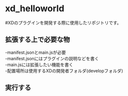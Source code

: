 # xd_helloworld
#XDのプラグインを開発する際に使用したリポジトリです。

## 拡張する上で必要な物
-manifest.jsonとmain.jsが必要  
-manifest.jsonにはプラグインの説明などを書く  
-main.jsには拡張したい機能を書く  
-配置場所は使用するXDの開発者フォルダ(developフォルダ)  

## 実行する

